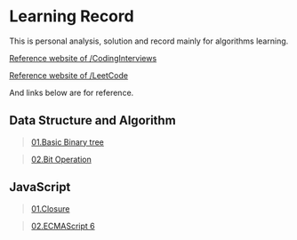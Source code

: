 # Learning Record
This is personal analysis, solution and record mainly for algorithms learning.

[Reference website of /CodingInterviews](https://www.nowcoder.com/ta/coding-interviews)

[Reference website of /LeetCode](https://leetcode.com/problemset/all/)

And links below are for reference.

## Data Structure and Algorithm 
>[01.Basic Binary tree](https://www.jianshu.com/p/bf73c8d50dc2)

>[02.Bit Operation](https://www.jianshu.com/p/36ba5d65804f)

## JavaScript
>[01.Closure](http://www.ruanyifeng.com/blog/2009/08/learning_javascript_closures.html)

>[02.ECMAScript 6](https://es6.ruanyifeng.com/)
